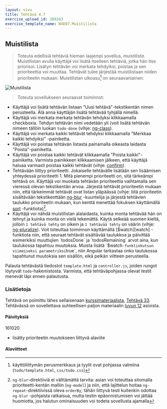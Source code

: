 ```yaml
---
layout: sivu
title: Tehtävä 4.7
exercise_upload_id: 289243
exercise_template_name: W4E07.Muistilista
---
```


## Muistilista

> Toteuta edellisiä tehtäviä hieman laajempi sovellus, *muistilista*. Muistilistan avulla käyttäjä voi lisätä itselleen tehtäviä, jotka hän itse priorisoi. Lisätyn tehtävän voi merkata tehdyiksi, poistaa ja sen prioriteettia voi muuttaa. Tehtävät tulee järjestää muistilistaan niiden prioriteetin mukaan. Muistilistan ulkoasu[^1] on seuraavanlainen: 

[^1]: käyttöliittymän perusmerkkaus ja tyylit ovat pohjassa valmiina (`todo/template.html`, `css/todo.css`)

![Muistilista](../img/muistilista.png "Muistilista")

> Toteuta sovellukseen seuraavat toiminnot:
>
* Käyttäjä voi lisätä tehtävän listaan "Uusi tehtävä"-tekstikentän nimen perusteella. Älä anna käyttäjän lisätä tehtävää tyhjällä nimellä.
* Käyttäjä voi merkata merkata tehtävän tehdyksi klikkaamalla checkboxia. Tehdyn tehtävän nimi vedetään yli (voit lisätä tehtävän nimeen tällöin luokan `todo-done` (vihje: [ng-class][ng-class]).
* Käyttäjä voi merkata kaikki tehtävät tehdyksi klikkaamalla "Merkkaa kaikki tehdyiksi" -painiketta.
* Käyttäjä voi poistaa tehtävän listasta painamalla oikeasta laidasta "Poista"-painiketta.
* Käyttäjä voi poistaa kaikki tehtävät klikkaamalla "Poista kaikki"-painiketta. Varmista painikkeen klikkaamisen jälkeen, että käyttäjä haluaa varmasti poistaa kaikki tehtävät (vihje: [confirm][confirm]).
* Tehtävään liittyy prioriteetti. Jokaiselle tehtävälle lisätään sen lisäämisen yhteydessä prioriteetti 1. Mitä pienempi prioriteetti on, sitä tärkeämpi tehtävä on. Käyttäjä voi muokata tehtävän prioriteettia vaihtamalla sen vieressä olevan tekstikentän arvoa. Järjestä tehtävät prioriteetin mukaan niin, että tärkeimmät tehtävät ovat listan yläpäässä (vihje: liitä prioriteetin sisältävään tekstikenttään [ng-blur][ng-blur] -kuuntelija ja järjestä tehtävien taulukko prioriteetin mukaan, kun kenttä menettää fokuksen käyttämällä [sort][sort] -funktiota)[^2].
* Käyttäjä voi nähdä muistilistan alalaidasta, kuinka monta tehtävää hän on tehnyt ja kuinka monta on vielä tekemättä. Käytä selkeää suomen kieltä, jolloin `1 tehtävä tehty` on oikein ja `1 tehtävää tehty` on väärin (vihje: [ng-pluralize][ng-pluralize]). Voit toteuttaa toiminnon käyttämällä [$watch][watch] -funktiota niin, että seuraat tehtävät sisältävää taulukkoa ja päivittää esimerkiksi muuttujien `todosDone` ja `todosRemaining` arvot aina, kun taulukossa tapahtuu muutoksia. Muista lisätä `$watch` -funktiokutsun viimeiseksi parametriksi `true`, niin Angular tarkastaa onko taulukossa tapahtunut muutoksia sen sisällön, eikä pelkän viitteen perusteella.

[^2]: `ng-blur`-direktiiviä ei välttämättä tarvita: asian voi toteuttaa sitomalla prioriteetti-kentän malliin (`ng-model`) ja niin, että lajittelun hoitaa `ng-repeat`-direktiivissä oleva `orderBy`; tähän liittyvä testi kuitenkin odottaa `ng-blur` -pohjaista ratkaisua, mutta testin epäonnistumisen voi jättää huomiotta, jos halutun ominaisuuden voi todeta sovellusta ajamalla

[ng-class]: https://docs.angularjs.org/api/ng/directive/ngClass
[confirm]: https://developer.mozilla.org/en-US/docs/Web/API/Window/confirm
[ng-blur]: https://docs.angularjs.org/api/ng/directive/ngBlur
[sort]: https://developer.mozilla.org/en-US/docs/Web/JavaScript/Reference/Global_Objects/Array/sort
[ng-pluralize]: https://docs.angularjs.org/api/ng/directive/ngPluralize
[watch]: https://docs.angularjs.org/api/ng/type/$rootScope.Scope#$watch

Palauta tehtävästä tiedostot `template.html` ja `controller.js`, joiden rungot löytyvät `todo`-hakemistosta. Varmista, että tehtäväpohjassa olevat testit menevät läpi ennen palautusta.

### Lisätietoja

Tehtävä on poimittu lähes sellaisenaan [kurssimateriaalista][weso],
[Tehtävä 33][tehtäva-33]. Tehtävässä on sovellettava suhteellisen paljon materiaalin [luvun 12][luku-12] asioista.

[weso]: {{site.baseurl}}/weso/
[tehtäva-33]: {{site.baseurl}}/weso/#vk-4-t33
[luku-12]: {{site.baseurl}}/weso/#12-Sovelluksen-rakenteen-hallinta:-AngularJS


#### Päivityksiä

161020

* lisätty prioriteetin muutokseen liittyvä alaviite


#### Alaviitteet


